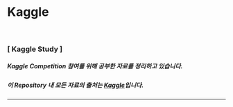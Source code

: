 # Kaggle

<br>

### [ Kaggle Study ]
##### Kaggle Competition 참여를 위해 공부한 자료를 정리하고 있습니다.
##### 이 Repository 내 모든 자료의 출처는 [Kaggle](https://www.kaggle.com/)입니다.
---
